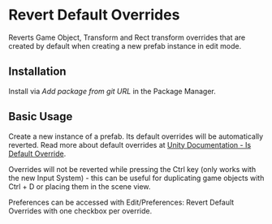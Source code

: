 # Revert Default Overrides
Reverts Game Object, Transform and Rect transform overrides that are created by default when creating a new prefab instance in edit mode.

## Installation
Install via _Add package from git URL_ in the Package Manager.

## Basic Usage

Create a new instance of a prefab. Its default overrides will be automatically reverted. Read more about default overrides at [Unity Documentation - Is Default Override](https://docs.unity3d.com/ScriptReference/PrefabUtility.IsDefaultOverride.html).

Overrides will not be reverted while pressing the Ctrl key (only works with the new Input System) - this can be useful for duplicating game objects with Ctrl + D or placing them in the scene view.

Preferences can be accessed with Edit/Preferences: Revert Default Overrides with one checkbox per override.